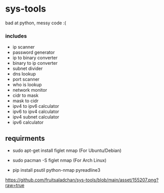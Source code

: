 # sys-tools

bad at python, messy code :(

### includes
- ip scanner
- password generator
- ip to binary converter
- binary to ip converter
- subnet divider
- dns lookup
- port scanner
- who is lookup
- network monitor
- cidr to mask
- mask to cidr
- ipv4 to ipv6 calculator
- ipv6 to ipv4 calculator
- ipv4 subnet calculator
- ipv6 calculator

## requirments

- sudo apt-get install figlet nmap     (For Ubuntu/Debian)
- sudo pacman -S figlet nmap           (For Arch Linux)

- pip install psutil python-nmap pyreadline3

https://github.com/fruitsaladchan/sys-tools/blob/main/asset/155207.png?raw=true
